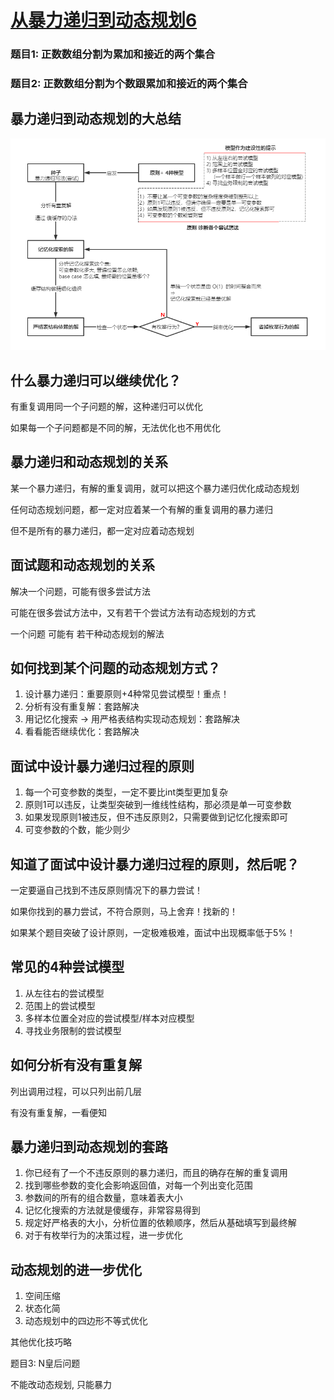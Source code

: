 # [从暴力递归到动态规划6](https://www.bilibili.com/video/BV1K9vaeSEvX)

### 题目1: 正数数组分割为累加和接近的两个集合



### 题目2: 正数数组分割为个数跟累加和接近的两个集合



## 暴力递归到动态规划的大总结

![](./Assets/EP24_01.png)

## 什么暴力递归可以继续优化？

有重复调用同一个子问题的解，这种递归可以优化

如果每一个子问题都是不同的解，无法优化也不用优化


## 暴力递归和动态规划的关系

某一个暴力递归，有解的重复调用，就可以把这个暴力递归优化成动态规划

任何动态规划问题，都一定对应着某一个有解的重复调用的暴力递归

但不是所有的暴力递归，都一定对应着动态规划


## 面试题和动态规划的关系
解决一个问题，可能有很多尝试方法

可能在很多尝试方法中，又有若干个尝试方法有动态规划的方式

一个问题   可能有   若干种动态规划的解法


## 如何找到某个问题的动态规划方式？

1. 设计暴力递归：重要原则+4种常见尝试模型！重点！
2. 分析有没有重复解：套路解决
3. 用记忆化搜索 -> 用严格表结构实现动态规划：套路解决
4. 看看能否继续优化：套路解决

## 面试中设计暴力递归过程的原则

1. 每一个可变参数的类型，一定不要比int类型更加复杂
2. 原则1可以违反，让类型突破到一维线性结构，那必须是单一可变参数
3. 如果发现原则1被违反，但不违反原则2，只需要做到记忆化搜索即可
4. 可变参数的个数，能少则少

## 知道了面试中设计暴力递归过程的原则，然后呢？
一定要逼自己找到不违反原则情况下的暴力尝试！

如果你找到的暴力尝试，不符合原则，马上舍弃！找新的！

如果某个题目突破了设计原则，一定极难极难，面试中出现概率低于5%！

## 常见的4种尝试模型

1. 从左往右的尝试模型
2. 范围上的尝试模型
3. 多样本位置全对应的尝试模型/样本对应模型
4. 寻找业务限制的尝试模型

## 如何分析有没有重复解

列出调用过程，可以只列出前几层

有没有重复解，一看便知

## 暴力递归到动态规划的套路

1. 你已经有了一个不违反原则的暴力递归，而且的确存在解的重复调用  
2. 找到哪些参数的变化会影响返回值，对每一个列出变化范围  
3. 参数间的所有的组合数量，意味着表大小  
4. 记忆化搜索的方法就是傻缓存，非常容易得到  
5. 规定好严格表的大小，分析位置的依赖顺序，然后从基础填写到最终解  
6. 对于有枚举行为的决策过程，进一步优化  


## 动态规划的进一步优化

1. 空间压缩
2. 状态化简
3. 动态规划中的四边形不等式优化

其他优化技巧略

题目3: N皇后问题

不能改动态规划, 只能暴力